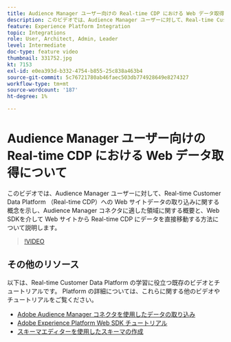 ```yaml
---
title: Audience Manager ユーザー向けの Real-time CDP における Web データ取得について
description: このビデオでは、Audience Manager ユーザーに対して、Real-time Customer Data Platform （Real-time CDP）への Web サイトデータの取り込みに関する概念を示し、Audience Manager コネクタに適した領域に関する概要と、Web SDKを介して Web サイトから Real-time CDP にデータを直接移動する方法について説明します。
feature: Experience Platform Integration
topic: Integrations
role: User, Architect, Admin, Leader
level: Intermediate
doc-type: feature video
thumbnail: 331752.jpg
kt: 7153
exl-id: e0ea393d-b332-4754-b855-25c838a463b4
source-git-commit: 5c76721780ab46faec503db774928649e8274327
workflow-type: tm+mt
source-wordcount: '187'
ht-degree: 1%

---
```


# Audience Manager ユーザー向けの Real-time CDP における Web データ取得について

このビデオでは、Audience Manager ユーザーに対して、Real-time Customer Data Platform （Real-time CDP）への Web サイトデータの取り込みに関する概念を示し、Audience Manager コネクタに適した領域に関する概要と、Web SDKを介して Web サイトから Real-time CDP にデータを直接移動する方法について説明します。

>[!VIDEO](https://video.tv.adobe.com/v/331752/?quality=12&learn=on)

## その他のリソース

以下は、Real-time Customer Data Platform の学習に役立つ既存のビデオとチュートリアルです。 Platform の詳細については、これらに関する他のビデオやチュートリアルをご覧ください。

* [Adobe Audience Manager コネクタを使用したデータの取り込み ](https://experienceleague.adobe.com/docs/platform-learn/tutorials/sources/ingest-data-from-aam.html?lang=en#sources)
* [Adobe Experience Platform Web SDK チュートリアル ](https://experienceleague.adobe.com/docs/web-sdk-learn/tutorials/overview.html?lang=en)
* [ スキーマエディターを使用したスキーマの作成 ](https://experienceleague.adobe.com/docs/experience-platform/xdm/tutorials/create-schema-ui.html?lang=en#getting-started)
